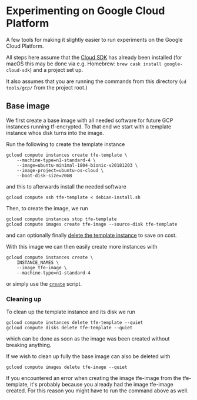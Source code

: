 # Experimenting on Google Cloud Platform

A few tools for making it slightly easier to run experiments on the Google Cloud Platform.

All steps here assume that the [Cloud SDK](https://cloud.google.com/sdk/) has already been installed (for macOS this may be done via e.g. Homebrew: `brew cask install google-cloud-sdk`) and a project set up.

It also assumes that you are running the commands from this directory (`cd tools/gcp/` from the project root.)

## Base image

We first create a base image with all needed software for future GCP instances running tf-encrypted. To that end we start with a template instance whos disk turns into the image.

Run the following to create the template instance
```shell
gcloud compute instances create tfe-template \
    --machine-type=n1-standard-4 \
    --image=ubuntu-minimal-1804-bionic-v20181203 \
    --image-project=ubuntu-os-cloud \
    --boot-disk-size=20GB
```
and this to afterwards install the needed software
```shell
gcloud compute ssh tfe-template < debian-install.sh
```

Then, to create the image, we run
```shell
gcloud compute instances stop tfe-template
gcloud compute images create tfe-image --source-disk tfe-template
```
and can optionally finally [delete the template instance](#cleaning-up) to save on cost.

With this image we can then easily create more instances with
```shell
gcloud compute instances create \
    INSTANCE_NAMES \
    --image tfe-image \
    --machine-type=n1-standard-4
```
or simply use the [`create`](./create) script.

### Cleaning up

To clean up the template instance and its disk we run
```shell
gcloud compute instances delete tfe-template --quiet
gcloud compute disks delete tfe-template --quiet
```
which can be done as soon as the image was been created without breaking anything.

If we wish to clean up fully the base image can also be deleted with
```shell
gcloud compute images delete tfe-image --quiet
```
If you encountered an error when creating the image tfe-image from the tfe-template, it's probably because you already had the image tfe-image created. For this reason you might have to run the command above as well.
